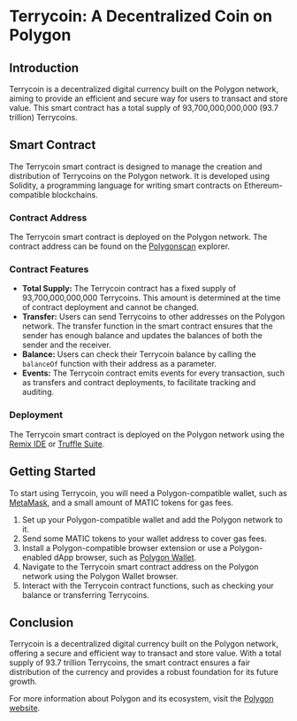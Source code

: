 # Terrycoin: A Decentralized Coin on Polygon

## Introduction

Terrycoin is a decentralized digital currency built on the Polygon network, aiming to provide an efficient and secure way for users to transact and store value. This smart contract has a total supply of 93,700,000,000,000 (93.7 trillion) Terrycoins.

## Smart Contract

The Terrycoin smart contract is designed to manage the creation and distribution of Terrycoins on the Polygon network. It is developed using Solidity, a programming language for writing smart contracts on Ethereum-compatible blockchains.

### Contract Address

The Terrycoin smart contract is deployed on the Polygon network. The contract address can be found on the [Polygonscan](https://polygonscan.com/) explorer.

### Contract Features

- **Total Supply:** The Terrycoin contract has a fixed supply of 93,700,000,000,000 Terrycoins. This amount is determined at the time of contract deployment and cannot be changed.
- **Transfer:** Users can send Terrycoins to other addresses on the Polygon network. The transfer function in the smart contract ensures that the sender has enough balance and updates the balances of both the sender and the receiver.
- **Balance:** Users can check their Terrycoin balance by calling the `balanceOf` function with their address as a parameter.
- **Events:** The Terrycoin contract emits events for every transaction, such as transfers and contract deployments, to facilitate tracking and auditing.

### Deployment

The Terrycoin smart contract is deployed on the Polygon network using the [Remix IDE](https://remix.ethereum.org/) or [Truffle Suite](https://www.trufflesuite.com/).

## Getting Started

To start using Terrycoin, you will need a Polygon-compatible wallet, such as [MetaMask](https://metamask.io/), and a small amount of MATIC tokens for gas fees.

1. Set up your Polygon-compatible wallet and add the Polygon network to it.
2. Send some MATIC tokens to your wallet address to cover gas fees.
3. Install a Polygon-compatible browser extension or use a Polygon-enabled dApp browser, such as [Polygon Wallet](https://chrome.google.com/webstore/detail/polygon-wallet/hudgfjhifbppfjdbabibakjfndhjagc?hl=en).
4. Navigate to the Terrycoin smart contract address on the Polygon network using the Polygon Wallet browser.
5. Interact with the Terrycoin contract functions, such as checking your balance or transferring Terrycoins.

## Conclusion

Terrycoin is a decentralized digital currency built on the Polygon network, offering a secure and efficient way to transact and store value. With a total supply of 93.7 trillion Terrycoins, the smart contract ensures a fair distribution of the currency and provides a robust foundation for its future growth.

For more information about Polygon and its ecosystem, visit the [Polygon website](https://polygon.technology/).
